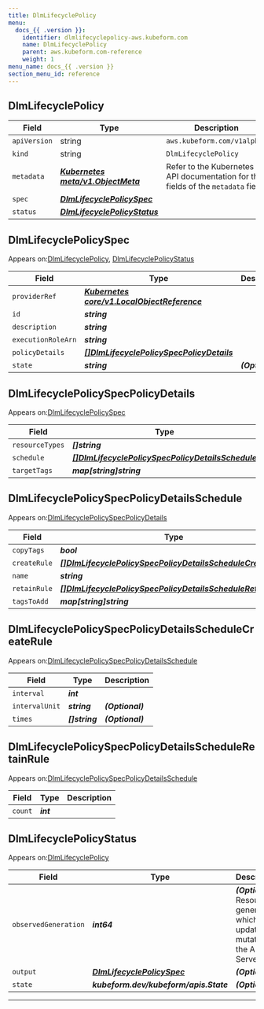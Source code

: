 ```yaml
---
title: DlmLifecyclePolicy
menu:
  docs_{{ .version }}:
    identifier: dlmlifecyclepolicy-aws.kubeform.com
    name: DlmLifecyclePolicy
    parent: aws.kubeform.com-reference
    weight: 1
menu_name: docs_{{ .version }}
section_menu_id: reference
---
```


## DlmLifecyclePolicy
| Field | Type | Description |
| ------ | ----- | ----------- |
| `apiVersion` | string | `aws.kubeform.com/v1alpha1` |
|    `kind` | string | `DlmLifecyclePolicy` |
| `metadata` | ***[Kubernetes meta/v1.ObjectMeta](https://kubernetes.io/docs/reference/generated/kubernetes-api/v1.13/#objectmeta-v1-meta)***|Refer to the Kubernetes API documentation for the fields of the `metadata` field.|
| `spec` | ***[DlmLifecyclePolicySpec](#DlmLifecyclePolicySpec)***||
| `status` | ***[DlmLifecyclePolicyStatus](#DlmLifecyclePolicyStatus)***||
## DlmLifecyclePolicySpec

Appears on:[DlmLifecyclePolicy](#DlmLifecyclePolicy), [DlmLifecyclePolicyStatus](#DlmLifecyclePolicyStatus)

| Field | Type | Description |
| ------ | ----- | ----------- |
| `providerRef` | ***[Kubernetes core/v1.LocalObjectReference](https://kubernetes.io/docs/reference/generated/kubernetes-api/v1.13/#localobjectreference-v1-core)***||
| `id` | ***string***||
| `description` | ***string***||
| `executionRoleArn` | ***string***||
| `policyDetails` | ***[[]DlmLifecyclePolicySpecPolicyDetails](#DlmLifecyclePolicySpecPolicyDetails)***||
| `state` | ***string***| ***(Optional)*** |
## DlmLifecyclePolicySpecPolicyDetails

Appears on:[DlmLifecyclePolicySpec](#DlmLifecyclePolicySpec)

| Field | Type | Description |
| ------ | ----- | ----------- |
| `resourceTypes` | ***[]string***||
| `schedule` | ***[[]DlmLifecyclePolicySpecPolicyDetailsSchedule](#DlmLifecyclePolicySpecPolicyDetailsSchedule)***||
| `targetTags` | ***map[string]string***||
## DlmLifecyclePolicySpecPolicyDetailsSchedule

Appears on:[DlmLifecyclePolicySpecPolicyDetails](#DlmLifecyclePolicySpecPolicyDetails)

| Field | Type | Description |
| ------ | ----- | ----------- |
| `copyTags` | ***bool***| ***(Optional)*** |
| `createRule` | ***[[]DlmLifecyclePolicySpecPolicyDetailsScheduleCreateRule](#DlmLifecyclePolicySpecPolicyDetailsScheduleCreateRule)***||
| `name` | ***string***||
| `retainRule` | ***[[]DlmLifecyclePolicySpecPolicyDetailsScheduleRetainRule](#DlmLifecyclePolicySpecPolicyDetailsScheduleRetainRule)***||
| `tagsToAdd` | ***map[string]string***| ***(Optional)*** |
## DlmLifecyclePolicySpecPolicyDetailsScheduleCreateRule

Appears on:[DlmLifecyclePolicySpecPolicyDetailsSchedule](#DlmLifecyclePolicySpecPolicyDetailsSchedule)

| Field | Type | Description |
| ------ | ----- | ----------- |
| `interval` | ***int***||
| `intervalUnit` | ***string***| ***(Optional)*** |
| `times` | ***[]string***| ***(Optional)*** |
## DlmLifecyclePolicySpecPolicyDetailsScheduleRetainRule

Appears on:[DlmLifecyclePolicySpecPolicyDetailsSchedule](#DlmLifecyclePolicySpecPolicyDetailsSchedule)

| Field | Type | Description |
| ------ | ----- | ----------- |
| `count` | ***int***||
## DlmLifecyclePolicyStatus

Appears on:[DlmLifecyclePolicy](#DlmLifecyclePolicy)

| Field | Type | Description |
| ------ | ----- | ----------- |
| `observedGeneration` | ***int64***| ***(Optional)*** Resource generation, which is updated on mutation by the API Server.|
| `output` | ***[DlmLifecyclePolicySpec](#DlmLifecyclePolicySpec)***| ***(Optional)*** |
| `state` | ***kubeform.dev/kubeform/apis.State***| ***(Optional)*** |
---
